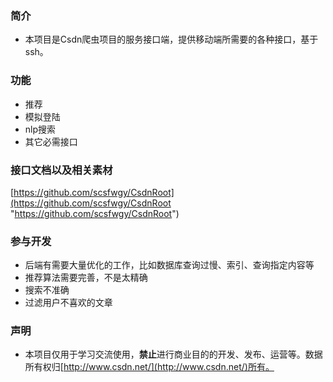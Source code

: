 ### 简介
* 本项目是Csdn爬虫项目的服务接口端，提供移动端所需要的各种接口，基于ssh。

### 功能
* 推荐
* 模拟登陆
* nlp搜索
* 其它必需接口

### 接口文档以及相关素材
[https://github.com/scsfwgy/CsdnRoot](https://github.com/scsfwgy/CsdnRoot "https://github.com/scsfwgy/CsdnRoot")

### 参与开发
* 后端有需要大量优化的工作，比如数据库查询过慢、索引、查询指定内容等
* 推荐算法需要完善，不是太精确
* 搜索不准确
* 过滤用户不喜欢的文章

### 声明
* 本项目仅用于学习交流使用，**禁止**进行商业目的的开发、发布、运营等。数据所有权归[http://www.csdn.net/](http://www.csdn.net/)所有。


